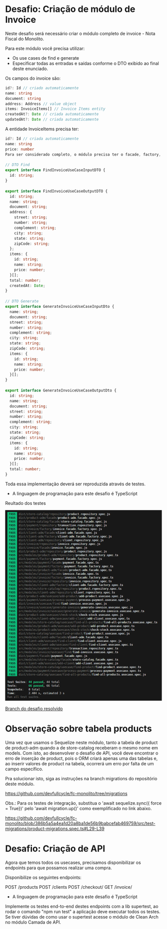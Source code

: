 # Desafio: Criação de módulo de Invoice

Neste desafio será necessário criar o módulo completo de invoice - Nota Fiscal do Monolito.

Para este módulo você precisa utilizar:

- Os use cases de find e generate
- Especificar todas as entradas e saídas conforme o DTO exibido ao final deste enunciado.

Os campos do invoice são:

```typescript
id?: Id // criado automaticamente
name: string
document: string
address: Address // value object
items: InvoiceItems[] // Invoice Items entity
createdAt?: Date // criada automaticamente
updatedAt?: Date // criada automaticamente
```
 
A entidade InvoiceItems precisa ter:

```typescript
id?: Id // criada automaticamente
name: string
price: number
Para ser considerado completo, o módulo precisa ter o facade, factory, domain, gateway, repository e usecase.

// DTO Find
export interface FindInvoiceUseCaseInputDTO {
  id: string;
}

export interface FindInvoiceUseCaseOutputDTO {
  id: string;
  name: string;
  document: string;
  address: {
    street: string;
    number: string;
    complement: string;
    city: string;
    state: string;
    zipCode: string;
  };
  items: {
    id: string;
    name: string;
    price: number;
  }[];
  total: number;
  createdAt: Date;
}

// DTO Generate
export interface GenerateInvoiceUseCaseInputDto {
  name: string;
  document: string;
  street: string;
  number: string;
  complement: string;
  city: string;
  state: string;
  zipCode: string;
  items: {
    id: string;
    name: string;
    price: number;
  }[];
}

export interface GenerateInvoiceUseCaseOutputDto {
  id: string;
  name: string;
  document: string;
  street: string;
  number: string;
  complement: string;
  city: string;
  state: string;
  zipCode: string;
  items: {
    id: string;
    name: string;
    price: number;
  }[];
  total: number;
}
```
Toda essa implementação deverá ser reproduzida através de testes.

* A linguagem de programação para este desafio é TypeScript

Reultado dos testes

![alt text](image.png)

[Branch do desafio resolvido](https://github.com/uiratan/fullcycle-archdev-monolith/tree/invoice-module)

# Observação sobre tabela products
Uma vez que usamos o Sequelize neste módulo, tanto a tabela de product de product-adm quando a de store-catalog receberam o mesmo nome em models. Com isto, ao desenvolver o desafio de API, você deve encontrar o erro de inserção de product, pois o ORM criará apenas uma das tabelas e, ao inserir valores de product na tabela, ocorrerá um erro por falta de um campo específico.

Pra solucionar isto, siga as instruções na branch migrations do repositório deste módulo.

https://github.com/devfullcycle/fc-monolito/tree/migrations

Obs.: Para os testes de integração, substitua o 'await sequelize.sync({ force = True})' pelo 'await migration.up()' como exemplificado no link abaixo.

https://github.com/devfullcycle/fc-monolito/blob/386b5a5a4ea1d20a8ba1de56b9babcefab469759/src/test-migrations/product-migrations.spec.ts#L29-L39




# Desafio: Criação de API

Agora que temos todos os usecases, precisamos disponibilizar os endpoints para que possamos realizar uma compra.

Disponibilize os seguintes endpoints:

POST /products
POST /clients
POST /checkout/
GET /invoice/<id>

* A linguagem de programação para este desafio é TypeScript

Implemente os testes end-to-end destes endpoints com a lib supertest, ao rodar o comando "npm run test" a aplicação deve executar todos os testes. Se tiver dúvidas de como usar o supertest acesse o módulo de Clean Arch no módulo Camada de API.

